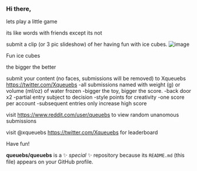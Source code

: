 ### Hi there, 


lets play a little game

its like words with friends
except its not

submit a clip (or 3 pic slideshow) of her having fun with ice cubes.
![image](https://github.com/queuebs/queuebs/assets/149130028/91987227-380c-49a8-a6d2-4c48265f0f27)

Fun ice cubes


the bigger the better


submit your content (no faces, submissions will be removed) to Xqueuebs https://twitter.com/Xqueuebs
  -all submissions named with weight (g) or volume (ml/oz) of water frozen 
  -bigger the toy, bigger the score.
  -back door x2
  -partial entry subject to decision
  -style points for creativity
  -one score per account
  -subsequent entries only increase high score

visit https://www.reddit.com/user/queuebs to view random unanomous submissions

visit @xqueuebs https://twitter.com/Xqueuebs for leaderboard

Have fun!

**queuebs/queuebs** is a ✨ _special_ ✨ repository because its `README.md` (this file) appears on your GitHub profile.


